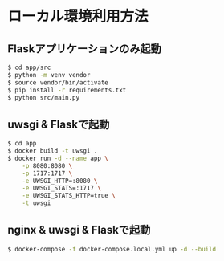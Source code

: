 # ローカル環境利用方法

## Flaskアプリケーションのみ起動

```sh
$ cd app/src
$ python -m venv vendor
$ source vendor/bin/activate
$ pip install -r requirements.txt
$ python src/main.py
```

## uwsgi & Flaskで起動

```sh
$ cd app
$ docker build -t uwsgi .
$ docker run -d --name app \
    -p 8080:8080 \
    -p 1717:1717 \
    -e UWSGI_HTTP=:8080 \
    -e UWSGI_STATS=:1717 \
    -e UWSGI_STATS_HTTP=true \
    -t uwsgi
```

## nginx & uwsgi & Flaskで起動

```sh
$ docker-compose -f docker-compose.local.yml up -d --build
```